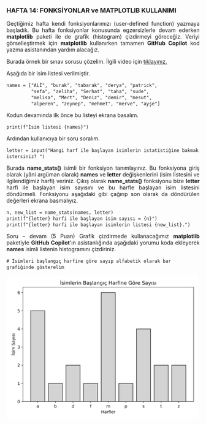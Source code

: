 <h3>HAFTA 14: FONKSİYONLAR ve MATPLOTLIB KULLANIMI</h3>

<p align="justify">Geçtiğimiz hafta kendi fonksiyonlarımızı (user-defined function) yazmaya başladık. Bu hafta fonksiyonlar konusunda egzersizlerle devam ederken <b>matplotlib</b> paketi ile de grafik (histogram) çizdirmeyi göreceğiz. Veriyi görselleştirmek için <b>matplotlib</b> kullanırken tamamen <b>GitHub Copilot</b> kod yazma asistanından yardım alacağız.</p>

<p align="justify">Burada örnek bir sınav sorusu çözelim. İlgili video için <a href="https://www.youtube.com/watch?v=Nn9cd6eWTqw">tıklayınız.</a>

<p align="justify">Aşağıda bir isim listesi verilmiştir.</p>

```
names = ["ALİ", "burak", "tabarak", "derya", "patrick",
         "sefa", "zeliha", "Serhat", "taha", "sude", 
         "melisa", "Mert", "Deniz", "demir", "mesut", 
         "alperen", "zeynep", "mehmet", "merve", "ayşe"]
```

<p align="justify">Kodun devamında ilk önce bu listeyi ekrana basalım.</p>

```
print(f"İsim listesi {names}")
```

<p align="justify">Ardından kullanıcıya bir soru soralım.

```
letter = input("Hangi harf ile başlayan isimlerin istatistiğine bakmak istersiniz? ")
```

<p align="justify">Burada <b>name_stats()</b> isimli bir fonksiyon tanımlayınız. Bu fonksiyona giriş olarak (yâni argüman olarak) <b>names</b> ve <b>letter</b> değişkenlerini (isim listesini ve ilgilendiğimiz harfi) veriniz. Çıkış olarak <b>name_stats()</b> fonksiyonu bize <b>letter</b> harfi ile başlayan isim sayısını ve bu harfle başlayan isim listesini döndürmeli. Fonksiyonu aşağıdaki gibi çağırıp son olarak da döndürülen değerleri ekrana basmalıyız.</p>

```
n, new_list = name_stats(names, letter)
print(f"{letter} harfi ile başlayan isim sayısı = {n}")
print(f"{letter} harfi ile başlayan isimlerin listesi {new_list}.")
```

<p align="justify">
Soru – devam (5 Puan) Grafik çizdirmede kullanacağımız <b>matplotlib</b> paketiyle <b>GitHub Copilot</b>'ın asistanlığında aşağıdaki yorumu koda ekleyerek <b>names</b> isimli listenin histogramını çizdiriniz.</p>

```
# İsimleri başlangıç harfine göre sayıp alfabetik olarak bar grafiğinde gösterelim
```

<img src="isim_listesi_histogram.png" alt="isim listesi histogram" width=500 height=auto>